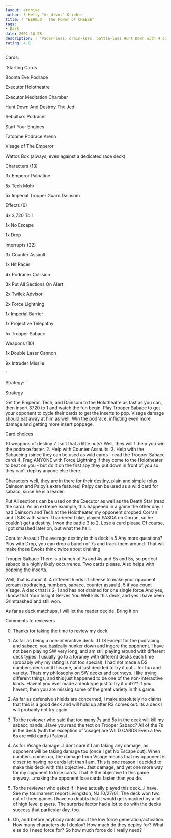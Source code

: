 ```yaml
---
layout: archive
author: ! Kelly "dr_divot" Krieble
title: ! "BEHOLD   The Power of CHEESE"
tags:
- Dark
date: 2001-10-28
description: ! "Vader-less, drain-less, battle-less Hunt Down with 4 different kinds of cheese"
rating: 4.0
---
```

Cards: 

'Starting Cards


Boonta Eve Podrace

Executor Holotheatre

Executor Meditation Chamber

Hunt Down And Destroy The Jedi

Sebulba’s Podracer

Start Your Engines

Tatoome Podrace Arena

Visage of The Emperor

Wattos Box (always, even against a dedicated race deck)


Characters (13)


3x Emperor Palpatine

5x Tech Mohr

5x Imperial Trooper Guard Dainsom


Effects (6)


4x 3,720 To 1

1x No Escape

1x Drop


Interrupts (22)


3x Counter Assault

1x Hit Racer

4x Podracer Collision

3x Put All Sections On Alert

2x Twilek Advisor

2x Force Lightning

1x Imperial Barrier

1x Projective Telepathy

5x Trooper Sabacc


Weapons (10)


1x Double Laser Cannon

9x Intruder Missile

'

Strategy: '

Strategy


Get the Emperor, Tech, and Dainsom to the Holotheatre as fast as you can, then insert 3720 to 1 and watch the fun begin.  Play Trooper Sabacc to get your opponent to cycle their cards to get the inserts to pop.  Visage damage should eat away at him as well.  Win the podrace, inflicting even more damage and getting more insert poppage. 


Card choices


10 weapons of destiny 7.  Isn’t that a little nuts?  Well, they will   1.  help you win the podrace faster.  2.  Help with Counter Assaults.  3.  Help with the Sabaccing (since they can be used as wild cards - read the Trooper Sabacc card) 4.  Frag ANYONE with Force Lightning if they come to the Holotheater to beat on you - but do it on the first spy they put down in front of you so they can’t deploy anyone else there.


Characters  well, they are in there for their destiny, plain and simple (plus Dainsom and Palpy’s extra features)  Palpy can be used as a wild card for sabacc, since he is a leader.


Put All sections  can be used on the Executor as well as the Death Star (read the card).  As an extreme example, this happened in a game the other day.  I had Dainsom and Tech at the Holotheater, my opponent dropped Corran and LSJK with saber.  I barriered Luke, played PASOA on Corran, so he couldn’t get a destiny.  I won the battle 3 to 2.  Lose a card please  Of course, I got smashed later on, but what the hell.


Conuter Assault  The average destiny in this deck is 5  Any more questions?  Plus with Drop, you can drop a bunch of 7s and track them around.  That will make those Ewoks think twice about draining


Trooper Sabacc  There is a bunch of 7s and 4s and 6s and 5s, so perfect sabacc is a highly likely occurrence.  Two cards please.  Also helps with popping the inserts.


Well, that is about it.  4 different kinds of cheese to make your opponent scream (podracing, numbers, sabacc, counter assault).  5 if you count Visage.  A deck that is 2-1 and has not drained for one single force And yes, I know that Your Insight Serves You Well kills this deck, and yes I have been Grimtaashed and still won.


As far as deck matchups, I will let the reader decide.  Bring it on 


Comments to reviewers


0.  Thanks for taking the time to review my deck.


1.  As far as being a non-interactive deck...IT IS  Except for the podracing and sabacc, you basically hunker down and ingore the opponent.  I have not been playing SW very long, and am still playing around with different deck types.  I usually go to a toruney with different decks each time (probably why my rating is not too special).  I had not made a DS numbers deck until this one, and just decided to try it out....for fun and variety.  Thats my philosophy on SW decks and tourneys.  I like trying different things, and this just happened to be one of the non-interactive kinds.  Havent you ever made a decktype just to try it out???  If you havent, then you are missing some of the great variety in this game.


2.  As far as defensive shields are concerned, I make absolutely no claims that this is a good deck and will hold up after R3 comes out.  Its a deck I will probably not try again.


3.  To the reviewer who said that too many 7s and 5s in the deck will kill my sabacc hands...Have you read the text on Trooper Sabacc?  All of the 7s in the deck (with the exception of Visage) are WILD CARDS  Even a few 6s are wild cards (Palpys).


4.  As for Visage damage...I dont care if I am taking any damage, as opponent will be taking damage too (once I get No Escape out).  When numbers comes up, the damage from Visage means that my opponent is closer to having no cards left than I am.  This is one reason I decided to make this deck with this objective...fast damage, and yet one more way for my opponent to lose cards.  That IS the objective to this game anyway....making the opponent lose cards faster than you do.


5.  To the reviewer who asked if I have actually played this deck...I have.  See my tournament report Livingston, NJ 10/27/01.  The deck won two out of three games  I have no doubts that it would get smacked by a lot of high level players.  The surprise factor had a lot to do with the decks success that particular day, too. 


6.  Oh, and before anybody rants about the low force generation/activation.  How many characters do I deploy?  How much do they deploy for?  What else do I need force for?  So how much force do I really need? '